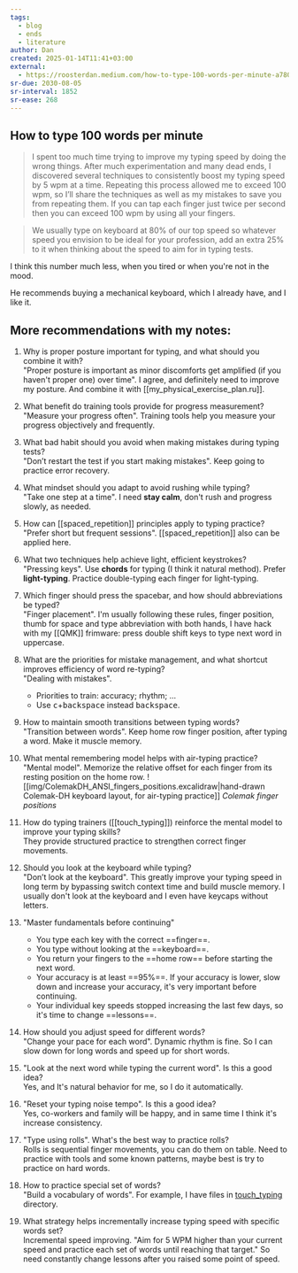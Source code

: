 ```yaml
---
tags:
  - blog
  - ends
  - literature
author: Dan
created: 2025-01-14T11:41+03:00
external:
  - https://roosterdan.medium.com/how-to-type-100-words-per-minute-a780fd80fd27
sr-due: 2030-08-05
sr-interval: 1852
sr-ease: 268
---
```


## How to type 100 words per minute

> I spent too much time trying to improve my typing speed by doing the wrong things. After much experimentation and many dead ends, I discovered several techniques to consistently boost my typing speed by 5 wpm at a time. Repeating this process allowed me to exceed 100 wpm, so I’ll share the techniques as well as my mistakes to save you from repeating them. If you can tap each finger just twice per second then you can exceed 100 wpm by using all your fingers.

> We usually type on keyboard at 80% of our top speed so whatever speed you envision to be ideal for your profession, add an extra 25% to it when thinking about the speed to aim for in typing tests.

I think this number much less, when you tired or when you're not in the mood.

He recommends buying a mechanical keyboard, which I already have, and I like it.

## More recommendations with my notes:

1. Why is proper posture important for typing, and what should you combine it with?
   <br class="f">
"Proper posture is important as minor discomforts get amplified (if you haven't proper one) over time". I agree, and definitely need to improve my posture. And combine it with [[my_physical_exercise_plan.ru]]. <!--SR:!2025-02-03,2,248-->

2. What benefit do training tools provide for progress measurement?
   <br class="f">
"Measure your progress often". Training tools help you measure your progress objectively and frequently.

3. What bad habit should you avoid when making mistakes during typing tests?
   <br class="f">
"Don’t restart the test if you start making mistakes". Keep going to practice error recovery.

4. What mindset should you adapt to avoid rushing while typing?
   <br class="f">
"Take one step at a time". I need **stay calm**, don't rush and progress slowly, as needed.

5. How can [[spaced_repetition]] principles apply to typing practice?
   <br class="f">
"Prefer short but frequent sessions". [[spaced_repetition]] also can be applied here.

6. What two techniques help achieve light, efficient keystrokes?
   <br class="f">
"Pressing keys". Use **chords** for typing (I think it natural method). Prefer **light-typing**. Practice double-typing each finger for light-typing.

7. Which finger should press the spacebar, and how should abbreviations be typed?
   <br class="f">
"Finger placement". I'm usually following these rules, finger position, thumb for space and type abbreviation with both hands, I have hack with my [[QMK]] frimware: press double shift keys to type next word in uppercase.

8. What are the priorities for mistake management, and what shortcut improves efficiency of word re-typing?
   <br class="f">
"Dealing with mistakes".
   - Priorities to train: accuracy; rhythm; ...
   - Use <kbd>c</kbd>+<kbd>backspace</kbd> instead <kbd>backspace</kbd>.

9. How to maintain smooth transitions between typing words?
   <br class="f">
"Transition between words". Keep home row finger position, after typing a word. Make it muscle memory.

10. What mental remembering model helps with air-typing practice?
    <br class="f">
"Mental model". Memorize the relative offset for each finger from its resting position on the home row. ![[img/ColemakDH_ANSI_fingers_positions.excalidraw|hand-drawn Colemak-DH keyboard layout, for air-typing practice]] _Colemak finger positions_

11. How do typing trainers ([[touch_typing]]) reinforce the mental model to improve your typing skills?
    <br class="f">
They provide structured practice to strengthen correct finger movements.

12. Should you look at the keyboard while typing?
    <br class="f">
"Don’t look at the keyboard". This greatly improve your typing speed in long term by bypassing switch context time and build muscle memory. I usually don't look at the keyboard and I even have keycaps without letters.

13. "Master fundamentals before continuing"
    <br class="f">
    - You type each key with the correct ==finger==.
    - You type without looking at the ==keyboard==.
    - You return your fingers to the ==home row== before starting the next word.
    - Your accuracy is at least ==95%==. If your accuracy is lower, slow down and increase your accuracy, it's very important before continuing.
    - Your individual key speeds stopped increasing the last few days, so it's time to change ==lessons==.

14. How should you adjust speed for different words?
    <br class="f">
"Change your pace for each word". Dynamic rhythm is fine. So I can slow down for long words and speed up for short words.

15. "Look at the next word while typing the current word". Is this a good idea?
    <br class="f">
Yes, and It's natural behavior for me, so I do it automatically.

16. "Reset your typing noise tempo". Is this a good idea?
    <br class="f">
Yes, co-workers and family will be happy, and in same time I think it's increase consistency.

17. "Type using rolls". What's the best way to practice rolls?
    <br class="f">
Rolls is sequential finger movements, you can do them on table. Need to practice with tools and some known patterns, maybe best is try to practice on hard words.

18. How to practice special set of words?
    <br class="f">
"Build a vocabulary of words". For example, I have files in [touch_typing](file://touch_typing/) directory.

19. What strategy helps incrementally increase typing speed with specific words set?
    <br class="f">
Incremental speed improving. "Aim for 5 WPM higher than your current speed and practice each set of words until reaching that target." So need constantly change lessons after you raised some point of speed.
